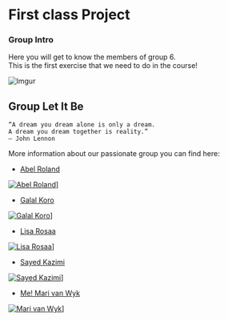 # First class Project

### Group Intro 
Here you will get to know the members of group 6.  
This is the first exercise that we need to do in the course! 


![Imgur](https://i.imgur.com/BEgqTIz.jpg)
## Group Let It Be
    “A dream you dream alone is only a dream. 
    A dream you dream together is reality.”
    ― John Lennon

More information about our passionate group you can find here:

- [Abel Roland](bioAbel.md)


[![Abel Roland](https://ca.slack-edge.com/T91PPTG9H-U012YMDA2TC-1563c8e87fff-512)](bioAbel.md)]


- [Galal Koro](bioGalal.md)


[![Galal Koro](https://ca.slack-edge.com/T91PPTG9H-U012XC8CSSH-eecff06c0f3f-512)](bioGalal.md)]


- [Lisa Rosaa](bioLisa.md)


[![Lisa Rosaa](https://ca.slack-edge.com/T91PPTG9H-U012XAE7NSZ-a3768b9009c1-512)](bioLisa.md)]


- [Sayed Kazimi](bioSayed.md)


[![Sayed Kazimi](https://ca.slack-edge.com/T91PPTG9H-U012XABCJ0M-1a9739be6247-512)](bioSayed.md)]


- [Me! Mari van Wyk](bioMari.md)


[![Mari van Wyk](https://ca.slack-edge.com/T91PPTG9H-U012S1R6UHL-63a27939e554-512)](bioMari.md)]
